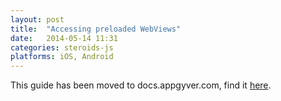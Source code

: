 ```yaml
---
layout: post
title:  "Accessing preloaded WebViews"
date:   2014-05-14 11:31
categories: steroids-js
platforms: iOS, Android
---
```


This guide has been moved to docs.appgyver.com, find it [here](https://academy.appgyver.com/categories/4-app-architecture/contents/94-accessing-preloaded-webviews-from-different-parts-of-your-app).